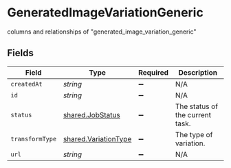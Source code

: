 # GeneratedImageVariationGeneric

columns and relationships of "generated_image_variation_generic"


## Fields

| Field                                                        | Type                                                         | Required                                                     | Description                                                  |
| ------------------------------------------------------------ | ------------------------------------------------------------ | ------------------------------------------------------------ | ------------------------------------------------------------ |
| `createdAt`                                                  | *string*                                                     | :heavy_minus_sign:                                           | N/A                                                          |
| `id`                                                         | *string*                                                     | :heavy_minus_sign:                                           | N/A                                                          |
| `status`                                                     | [shared.JobStatus](../../models/shared/jobstatus.md)         | :heavy_minus_sign:                                           | The status of the current task.                              |
| `transformType`                                              | [shared.VariationType](../../models/shared/variationtype.md) | :heavy_minus_sign:                                           | The type of variation.                                       |
| `url`                                                        | *string*                                                     | :heavy_minus_sign:                                           | N/A                                                          |